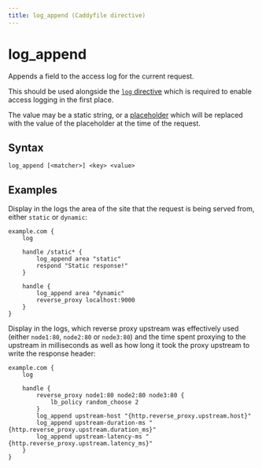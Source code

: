 ```yaml
---
title: log_append (Caddyfile directive)
---
```


# log_append

Appends a field to the access log for the current request.

This should be used alongside the [`log` directive](log) which is required to enable access logging in the first place.

The value may be a static string, or a [placeholder](/docs/caddyfile/concepts#placeholders) which will be replaced with the value of the placeholder at the time of the request.


## Syntax

```caddy-d
log_append [<matcher>] <key> <value>
```


## Examples

Display in the logs the area of the site that the request is being served from, either `static` or `dynamic`:

```caddy
example.com {
	log

	handle /static* {
		log_append area "static"
		respond "Static response!"
	}

	handle {
		log_append area "dynamic"
		reverse_proxy localhost:9000
	}
}
```

Display in the logs, which reverse proxy upstream was effectively used (either `node1:80`, `node2:80` or `node3:80`) and
the time spent proxying to the upstream in milliseconds as well as how long it took the proxy upstream to write the response header:

```caddy
example.com {
	log

	handle {
		reverse_proxy node1:80 node2:80 node3:80 {
			lb_policy random_choose 2 
        }
		log_append upstream-host "{http.reverse_proxy.upstream.host}"
		log_append upstream-duration-ms "{http.reverse_proxy.upstream.duration_ms}"
		log_append upstream-latency-ms "{http.reverse_proxy.upstream.latency_ms}"
	}
}
```
